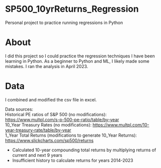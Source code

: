 # SP500_10yrReturns_Regression
Personal project to practice running regressions in Python 
# About
I did this project so I could practice the regression techniques I have been learning in Python. As a beginner to Python and ML, I likely made some mistakes. I ran the analysis in April 2023.
# Data  
I combined and modified the csv file in excel.  
  
Data sources:  
Historical PE ratios of S&P 500 (no modifications): https://www.multpl.com/s-p-500-pe-ratio/table/by-year  
10_Year Treasury Rates (no modifications): https://www.multpl.com/10-year-treasury-rate/table/by-year  
1_Year Total Returns (modifications to generate 10_Year Returns): https://www.slickcharts.com/sp500/returns  
  * Calculated 10-year compounding total returns by multiplying returns of current and next 9 years  
  * Insufficient history to calculate returns for years 2014-2023   
